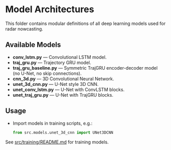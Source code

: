 # Model Architectures

This folder contains modular definitions of all deep learning models used for radar nowcasting.

## Available Models

- **conv_lstm.py** — Convolutional LSTM model.
- **traj_gru.py** — Trajectory GRU model.
- **traj_gru_baseline.py** — Symmetric TrajGRU encoder-decoder model (no U-Net, no skip connections).
- **cnn_3d.py** — 3D Convolutional Neural Network.
- **unet_3d_cnn.py** — U-Net style 3D CNN.
- **unet_conv_lstm.py** — U-Net with ConvLSTM blocks.
- **unet_traj_gru.py** — U-Net with TrajGRU blocks.

## Usage
- Import models in training scripts, e.g.:
  ```python
  from src.models.unet_3d_cnn import UNet3DCNN
  ```

See [src/training/README.md](../training/README.md) for training models. 